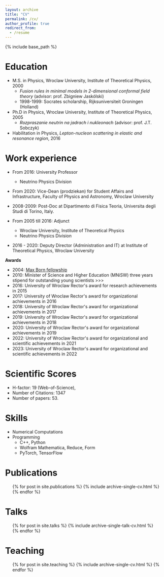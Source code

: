 ```yaml
---
layout: archive
title: "CV"
permalink: /cv/
author_profile: true
redirect_from:
  - /resume
---
```


{% include base_path %}

Education
======
* M.S. in Physics, Wroclaw University, Institute of Theoretical Physics, 2000
  * _Fusion rules in minimal models in 2-dimensional conformal field theory_ (advisor: prof. Zbigniew Jaskólski)
  * 1998-1999: Socrates scholarship, Rijksuniversiteit Groningen (Holland)
* Ph.D in Physics, Wroclaw University, Institute of Theoretical Physics, 2005
  * _Rozpraszanie neutrin na jadrach i nukleonach_ (advisor: prof. J.T. Sobczyk)
* Habilitation in Physics, _Lepton-nucleon scattering in elastic and resonance region_, 2016

Work experience
======
* From 2016: University Professor
    * Neutrino Physics Division
* From 2020: Vice-Dean (prodziekan) for Student Affairs and Infrastructure, Faculty of Physics and Astronomy, Wroclaw University 

* 2008-2009: Post-Doc at Dipartimento di Fisica Teoria, Universita degli Studi di Torino, Italy.

* From 2005 till 2016: Adjunct
  * Wroclaw University, Institute of Theoretical Physics
  * Neutrino Physics Division

* 2016 - 2020: Deputy Director (Administration and IT) at Institute of Theoretical Physics, Wroclaw University

__Awards__

* 2004: <a href="http://www.mborn-scholar.wroc.pl/index.php?nazwa=laureaci04">Max Born fellowship</a>
* 2010: Minister of Science and Higher Education (MNiSW) three years stipend for outstanding young scientists >>>
* 2016: University of Wroclaw Rector's award for research achievements in 2015
* 2017: University of Wroclaw Rector's award for organizational achievements in 2016
* 2018: University of Wroclaw Rector's award for organizational achievements in 2017
* 2019: University of Wroclaw Rector's award for organizational achievements in 2018
* 2020: University of Wroclaw Rector's award for organizational achievements in 2019
* 2022: University of Wroclaw Rector's award for organizational and scientific achievements in 2021
* 2023: University of Wroclaw Rector's award for organizational and scientific achievements in 2022


__Scientific Scores__
======
* H-factor: 19 (Web-of-Science), 
* Number of Citations: 1347
* Number of papers: 53. 

Skills
======
* Numerical Computations
* Programming
  * C++, Python
  * Wolfram Mathematica, Reduce, Form
  * PyTorch, TensorFlow

Publications
======
  <ul>{% for post in site.publications %}
    {% include archive-single-cv.html %}
  {% endfor %}</ul>
  
Talks
======
  <ul>{% for post in site.talks %}
    {% include archive-single-talk-cv.html %}
  {% endfor %}</ul>
  
Teaching
======
  <ul>{% for post in site.teaching %}
    {% include archive-single-cv.html %}
  {% endfor %}</ul>
  
